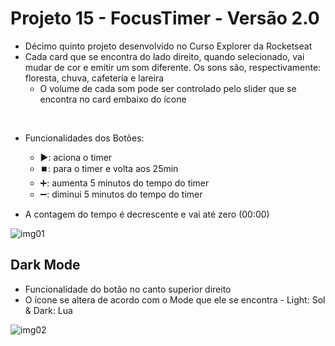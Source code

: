 # Projeto 15 - FocusTimer - Versão 2.0

- Décimo quinto projeto desenvolvido no Curso Explorer da Rocketseat
- Cada card que se encontra do lado direito, quando selecionado, vai mudar de cor e emitir um som diferente. Os sons são, respectivamente: floresta, chuva, cafeteria e lareira
    - O volume de cada som pode ser controlado pelo slider que se encontra no card embaixo do ícone

<br/>

- Funcionalidades dos Botões:
    - ▶️: aciona o timer
    - ⏹️: para o timer e volta aos 25min
    - ➕: aumenta 5 minutos do tempo do timer
    - ➖: diminui 5 minutos do tempo do timer

- A contagem do tempo é decrescente e vai até zero (00:00)

![img01](https://user-images.githubusercontent.com/108941318/204603048-d5ca16a0-2280-441d-946a-6af93b7bf0ce.png)

## Dark Mode

- Funcionalidade do botão no canto superior direito
- O ícone se altera de acordo com o Mode que ele se encontra - Light: Sol & Dark: Lua

![img02](https://user-images.githubusercontent.com/108941318/204605400-4872d762-c737-43af-88e9-08ab31150646.png)
